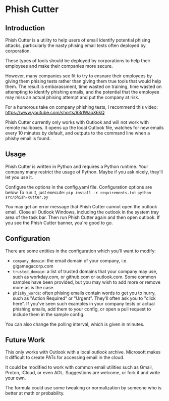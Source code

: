 # Phish Cutter

## Introduction
Phish Cutter is a utility to help users of email identify potential phising attacks, particularly the nasty phising email tests often deployed by corporation.  

These types of tools should be deployed by corporations to help their employees and make their companies more secure. 

However, many companies see fit to try to ensnare their employees by giving them phising tests rather than giving them true tools that would help them.  The result is embarassment, time wasted on training, time wasted on attempting to identify phishing emails, and the potential that the employee may miss an actual phising attempt and put the company at risk.  

For a humorous take on company phishing tests, I recommend this video:
https://www.youtube.com/shorts/93rIWaoX6kQ

Phish Cutter currently only works with Outlook and will not work with remote mailboxes.  It opens up the local Outlook file, watches for new emails every 10 minutes by default, and outputs to the command line when a phishy email is found.  

## Usage
Phish Cutter is written in Python and requires a Python runtime.  Your company many restrict the usage of Python.  Maybe if you ask nicely, they'll let you use it.

Configure the options in the config.yaml file.  Configuration options are below
To run it, just execute:
``pip install -r requirements.txt``
``python src/phish-cutter.py``

You may get an error message that Phish Cutter cannot open the outlook email.  Close all Outlook Windows, including the outlook in the system tray area of the task bar.  Then run Phish Cutter again and then open outlook.  If you see the Phish Cutter banner, you're good to go.

## Configuration
There are some  entities in the configuration which you'll want to modify:
 - ``company_domain``: the email domain of your company, i.e. gigamegacorp.com
 - ``trusted_domain``:  a list of trusted domains that your company may use, such as workday.com, or github.com or outlook.com.  Some common samples have been provided, but you may wish to add more or remove more as is the case.
 - ``phishy_words``:  often phising emails contain words to get you to hurry, such as "Action Required" or "Urgent".  They'll often ask you to "click here".  If you've seen such examples in your company tests or actual phishing emails, add them to your config, or open a pull request to include them in the sample config.  

You can also change the polling interval, which is given in minutes.

## Future Work
This only works with Outlook with a local outlook archive.  Microsoft makes it difficult to create PATs for accessing email in the cloud.

It could be modified to work with common email utilities such as Gmail, Proton, iCloud, or even AOL.  Suggestions are welcome, or fork it and write your own. 

The formula could use some tweaking or normalization by someone who is better at math or probability.



